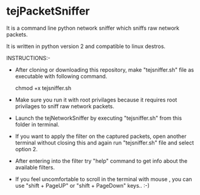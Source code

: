 # tejPacketSniffer
It is a command line python network sniffer which sniffs raw network packets. 

It is written in python version 2 and compatible to linux destros.


INSTRUCTIONS:-
  * After cloning or downloading this repository, make "tejsniffer.sh" file as executable with following command.
  
      chmod +x tejsniffer.sh
  * Make sure you run it with root privilages because it requires root privilages to sniff raw network packets.


* Launch the tejNetworkSniffer by executing "tejsniffer.sh" from this folder in  terminal.

* If you want to apply the filter on the captured packets, open another terminal without closing this and again run "tejsniffer.sh" file and select option 2. 

* After entering into the filter try "help" command to get info about the available filters.

* If you feel uncomfortable to scroll in the terminal with mouse , you can use "shift + PageUP" or "shift + PageDown" keys.. :-)

